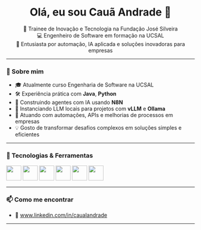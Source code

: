 <h1 align="center">Olá, eu sou Cauã Andrade 👋</h1>

<p align="center">
  🚀 Trainee de Inovação e Tecnologia na Fundação José Silveira<br>
  💻 Engenheiro de Software em formação na UCSAL<br>
  🔬 Entusiasta por automação, IA aplicada e soluções inovadoras para empresas<br>
</p>

---

### 🧠 Sobre mim

- 🎓 Atualmente curso Engenharia de Software na UCSAL
- 🛠 Experiência prática com **Java**, **Python**
- 🤖 Construindo agentes com IA usando **N8N**
- 🤖 Instanciando LLM locais para projetos com **vLLM** e **Ollama**
- 💼 Atuando com automações, APIs e melhorias de processos em empresas
- 💡 Gosto de transformar desafios complexos em soluções simples e eficientes

---

### 🚀 Tecnologias & Ferramentas

<p align="left">
  <img src="https://cdn.jsdelivr.net/gh/devicons/devicon@latest/icons/java/java-original.svg" width="40" height="40"/>
  <img src="https://cdn.jsdelivr.net/gh/devicons/devicon@latest/icons/spring/spring-original.svg" width="40" height="40"/>
  <img src="https://cdn.jsdelivr.net/gh/devicons/devicon@latest/icons/python/python-original.svg" width="40" height="40"/>
  <img src="https://cdn.jsdelivr.net/gh/devicons/devicon@latest/icons/git/git-original.svg" width="40" height="40"/>
  <img src="https://cdn.jsdelivr.net/gh/devicons/devicon@latest/icons/docker/docker-original.svg" width="40" height="40"/>
  <img src="https://cdn.jsdelivr.net/gh/devicons/devicon@latest/icons/mysql/mysql-original.svg" width="40" height="40"/>
</p>

---

### 📫 Como me encontrar

- 🔗 www.linkedin.com/in/caualandrade

---

